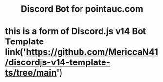<h1 style="text-align:center;">Discord Bot for pointauc.com </h1>

# this is a form of Discord.js v14 Bot Template link('https://github.com/MericcaN41/discordjs-v14-template-ts/tree/main')


